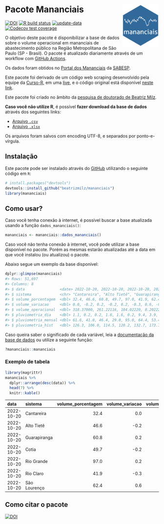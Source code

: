 
<!-- README.md is generated from README.Rmd. Please edit that file -->

# Pacote Mananciais <img src="man/figures/hexlogo.png" align="right" width = "120px"/>

<!-- badges: start -->

[![DOI](https://zenodo.org/badge/DOI/10.5281/zenodo.4733056.svg)](https://doi.org/10.5281/zenodo.4733056)
[![R build
status](https://github.com/beatrizmilz/mananciais/workflows/R-CMD-check/badge.svg)](https://github.com/beatrizmilz/mananciais/actions)
[![update-data](https://github.com/beatrizmilz/mananciais/actions/workflows/2-update_data.yaml/badge.svg)](https://github.com/beatrizmilz/mananciais/actions/workflows/2-update_data.yaml)
[![Codecov test
coverage](https://codecov.io/gh/beatrizmilz/mananciais/branch/master/graph/badge.svg)](https://codecov.io/gh/beatrizmilz/mananciais?branch=master)
<!-- badges: end -->

O objetivo deste pacote é disponibilizar a base de dados sobre o volume
operacional em mananciais de abastecimento público na Região
Metropolitana de São Paulo (SP - Brasil). O pacote é atualizado
diariamente através de um workflow com [GitHub
Actions](https://github.com/beatrizmilz/mananciais/actions).

Os dados foram obtidos no [Portal dos
Mananciais](http://mananciais.sabesp.com.br/Situacao) da
[SABESP](http://site.sabesp.com.br/site/Default.aspx).

Este pacote foi derivado de um código web scraping desenvolvido pela
equipe da [Curso-R](https://www.curso-r.com/), em uma
[live](https://youtu.be/jvZIxrMmOcQ), e o código original está
disponível [neste
link](https://github.com/curso-r/lives/blob/master/drafts/20200730_scraper_sabesp.R).

Este pacote foi criado no âmbito da [pesquisa de doutorado de Beatriz
Milz](https://beatrizmilz.github.io/tese/).

**Caso você não utilize R**, é possível **fazer download da base de
dados** através dos seguintes links:

-   [Arquivo
    `.csv`](https://github.com/beatrizmilz/mananciais/raw/master/inst/extdata/mananciais.csv)
-   [Arquivo
    `.xlsx`](https://github.com/beatrizmilz/mananciais/blob/master/inst/extdata/mananciais.xlsx?raw=true)

Os arquivos foram salvos com encoding UTF-8, e separados por
ponto-e-vírgula.

## Instalação

Este pacote pode ser instalado através do [GitHub](https://github.com/)
utilizando o seguinte código em `R`:

``` r
# install.packages("devtools")
devtools::install_github("beatrizmilz/mananciais")
library(mananciais)
```

## Como usar?

Caso você tenha conexão à internet, é possível buscar a base atualizada
usando a função `dados_mananciais()`:

``` r
mananciais <- mananciais::dados_mananciais() 
```

Caso você não tenha conexão à internet, você pode utilizar a base
disponível no pacote. Porém as mesmas estarão atualizadas até a data em
que você instalou (ou atualizou) o pacote.

Abaixo segue um exemplo da base disponível:

``` r
dplyr::glimpse(mananciais)
#> Rows: 51,697
#> Columns: 8
#> $ data                <date> 2022-10-20, 2022-10-20, 2022-10-20, 2022-10-20, 2…
#> $ sistema             <chr> "Cantareira", "Alto Tietê", "Guarapiranga", "Cotia…
#> $ volume_porcentagem  <dbl> 32.4, 46.6, 60.8, 49.7, 97.0, 41.9, 62.4, 32.4, 46…
#> $ volume_variacao     <dbl> 0.0, -0.2, 0.2, -0.2, 0.2, -0.3, 0.6, -0.1, -0.1, …
#> $ volume_operacional  <dbl> 318.37000, 261.22116, 104.02220, 8.20222, 108.7802…
#> $ pluviometria_dia    <dbl> 1.1, 0.2, 0.2, 1.6, 1.6, 0.2, 9.4, 3.9, 0.9, 2.8, …
#> $ pluviometria_mensal <dbl> 61.6, 41.0, 46.4, 29.0, 95.0, 64.4, 53.4, 60.5, 40…
#> $ pluviometria_hist   <dbl> 126.3, 106.0, 114.5, 120.2, 132.7, 173.7, 141.2, 1…
```

Caso queira saber o significado de cada variável, leia a [documentação
da base de
dados](https://beatrizmilz.github.io/mananciais/reference/mananciais.html)
ou utilize a seguinte função:

``` r
?mananciais::mananciais
```

### Exemplo de tabela

``` r
library(magrittr)
mananciais %>% 
  dplyr::arrange(desc(data)) %>% 
  head(7) %>%
  knitr::kable()
```

| data       | sistema      | volume_porcentagem | volume_variacao | volume_operacional | pluviometria_dia | pluviometria_mensal | pluviometria_hist |
|:-----------|:-------------|-------------------:|----------------:|-------------------:|-----------------:|--------------------:|------------------:|
| 2022-10-20 | Cantareira   |               32.4 |             0.0 |          318.37000 |              1.1 |                61.6 |             126.3 |
| 2022-10-20 | Alto Tietê   |               46.6 |            -0.2 |          261.22116 |              0.2 |                41.0 |             106.0 |
| 2022-10-20 | Guarapiranga |               60.8 |             0.2 |          104.02220 |              0.2 |                46.4 |             114.5 |
| 2022-10-20 | Cotia        |               49.7 |            -0.2 |            8.20222 |              1.6 |                29.0 |             120.2 |
| 2022-10-20 | Rio Grande   |               97.0 |             0.2 |          108.78021 |              1.6 |                95.0 |             132.7 |
| 2022-10-20 | Rio Claro    |               41.9 |            -0.3 |            5.72971 |              0.2 |                64.4 |             173.7 |
| 2022-10-20 | São Lourenço |               62.4 |             0.6 |           55.38962 |              9.4 |                53.4 |             141.2 |

## Como citar o pacote

[![DOI](https://zenodo.org/badge/DOI/10.5281/zenodo.4733056.svg)](https://doi.org/10.5281/zenodo.4733056)
